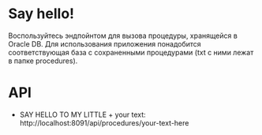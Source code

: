 # Say hello!

Воспользуйтесь эндпойнтом для вызова процедуры, хранящейся в Oracle DB.
Для использования приложения понадобится соответствующая база с сохраненными процедурами (txt с ними лежат в папке procedures).

# API

* SAY HELLO TO MY LITTLE + your text:
http://localhost:8091/api/procedures/your-text-here